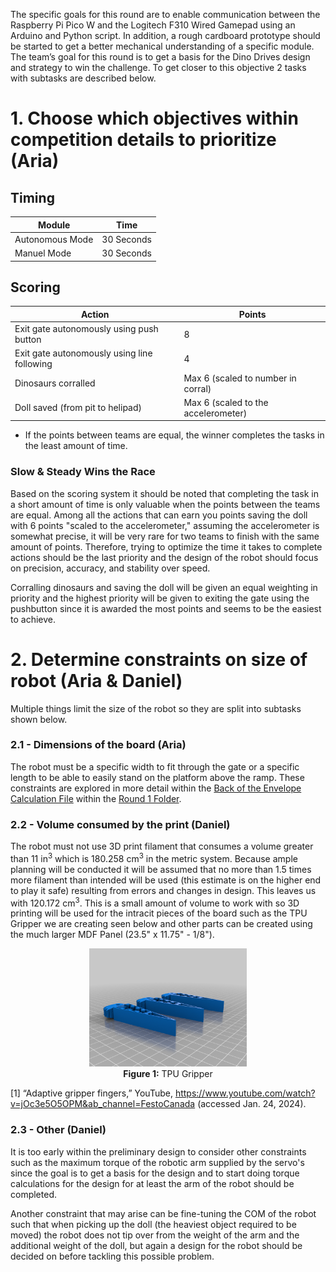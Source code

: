 The specific goals for this round are to enable communication between the Raspberry Pi Pico W and the Logitech F310 Wired Gamepad using an Arduino and Python script. In addition, a rough cardboard prototype should be started to get a better mechanical understanding of a specific module.
The team’s goal for this round is to get a basis for the Dino Drives design and strategy to win the challenge. To get closer to this objective 2 tasks with subtasks are described below. 

# 1.    Choose which objectives within competition details to prioritize (Aria)

## Timing
| Module | Time |
| --- | --- |
| Autonomous Mode | 30 Seconds |
| Manuel Mode | 30 Seconds |

## Scoring
| Action | Points |
| --- | --- |
| Exit gate autonomously using push button | 8 |
| Exit gate autonomously using line following | 4 |
| Dinosaurs corralled | Max 6 (scaled to number in corral)|
| Doll saved (from pit to helipad) | Max 6 (scaled to the accelerometer)|

- If the points between teams are equal, the winner completes the tasks in the least amount of time.

### Slow & Steady Wins the Race
Based on the scoring system it should be noted that completing the task in a short amount of time is only valuable when the points between the teams are equal. Among all the actions that can earn you points saving the doll with 6 points "scaled to the accelerometer," assuming the accelerometer is somewhat precise, it will be very rare for two teams to finish with the same amount of points. Therefore, trying to optimize the time it takes to complete actions should be the last priority and the design of the robot should focus on precision, accuracy, and stability over speed.

Corralling dinosaurs and saving the doll will be given an equal weighting in priority and the highest priority will be given to exiting the gate using the pushbutton since it is awarded the most points and seems to be the easiest to achieve.

# 2.    Determine constraints on size of robot (Aria & Daniel)
Multiple things limit the size of the robot so they are split into subtasks shown below.

### 2.1 - Dimensions of the board (Aria)
The robot must be a specific width to fit through the gate or a specific length to be able to easily stand on the platform above the ramp. These constraints are explored in more detail within the [Back of the Envelope Calculation File](https://code.engineering.queensu.ca/mren303_w2024/section003_group10_dinodrive/-/blob/main/Round1/Activity_4.4-4_Back-of-the-Envelope_Calculation.md?ref_type=heads) within the [Round 1 Folder](https://code.engineering.queensu.ca/mren303_w2024/section003_group10_dinodrive/-/tree/main/Round1?ref_type=heads).

### 2.2 - Volume consumed by the print (Daniel)
The robot must not use 3D print filament that consumes a volume greater than 11 in<sup>3</sup> which is 180.258 cm<sup>3</sup> in the metric system. Because ample planning will be conducted it will be assumed that no more than 1.5 times more filament than intended will be used (this estimate is on the higher end to play it safe) resulting from errors and changes in design. This leaves us with 120.172 cm<sup>3</sup>. This is a small amount of volume to work with so 3D printing will be used for the intracit pieces of the board such as the TPU Gripper we are creating seen below and other parts can be created using the much larger MDF Panel (23.5" x 11.75" - 1/8").

<p align="center">
  <img src="Images/Gripper.png" alt="TPU Gripper" width="50%"/>
  <br>
  <strong>Figure 1:</strong> TPU Gripper
</p>

[1] “Adaptive gripper fingers,” YouTube, https://www.youtube.com/watch?v=jOc3e5O5OPM&ab_channel=FestoCanada (accessed Jan. 24, 2024). 

### 2.3 - Other (Daniel)
It is too early within the preliminary design to consider other constraints such as the maximum torque of the robotic arm supplied by the servo's since the goal is to get a basis for the design and to start doing torque calculations for the design for at least the arm of the robot should be completed.

Another constraint that may arise can be fine-tuning the COM of the robot such that when picking up the doll (the heaviest object required to be moved) the robot does not tip over from the weight of the arm and the additional weight of the doll, but again a design for the robot should be decided on before tackling this possible problem.